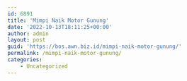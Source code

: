 ```yaml
---
id: 6891
title: 'Mimpi Naik Motor Gunung'
date: '2022-10-13T18:11:25+00:00'
author: admin
layout: post
guid: 'https://bos.awn.biz.id/mimpi-naik-motor-gunung/'
permalink: /mimpi-naik-motor-gunung/
categories:
    - Uncategorized
---
```


